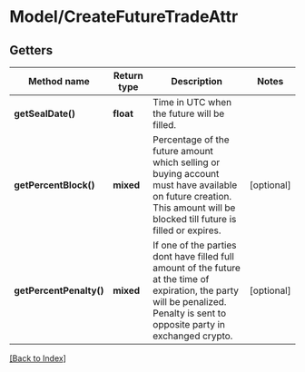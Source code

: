 # Model/CreateFutureTradeAttr

## Getters

Method name | Return type | Description | Notes
------------ | ------------- | ------------- | -------------
**getSealDate()** | **float** | Time in UTC when the future will be filled. |
**getPercentBlock()** | **mixed** | Percentage of the future amount which selling or buying account must have available on future creation. This amount will be blocked till future is filled or expires. | [optional]
**getPercentPenalty()** | **mixed** | If one of the parties dont have filled full amount of the future at the time of expiration, the party will be penalized. Penalty is sent to opposite party in exchanged crypto. | [optional]

[[Back to Index]](../index.md)
